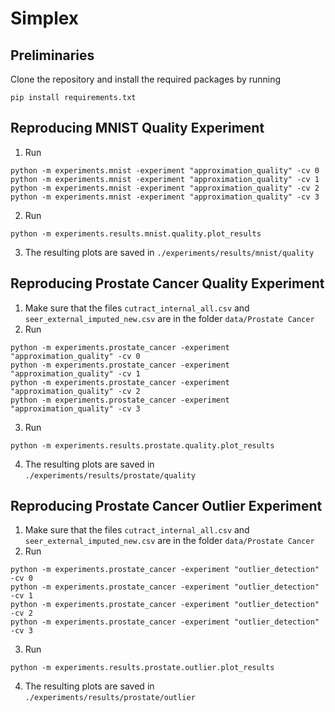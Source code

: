 # Simplex
## Preliminaries
Clone the repository and install the required packages by running
```shell
pip install requirements.txt
```
## Reproducing MNIST Quality Experiment
1. Run 
```shell
python -m experiments.mnist -experiment "approximation_quality" -cv 0
python -m experiments.mnist -experiment "approximation_quality" -cv 1
python -m experiments.mnist -experiment "approximation_quality" -cv 2
python -m experiments.mnist -experiment "approximation_quality" -cv 3

```
2. Run 
```shell
python -m experiments.results.mnist.quality.plot_results

```
3. The resulting plots are saved in ``./experiments/results/mnist/quality``

## Reproducing Prostate Cancer Quality Experiment
1. Make sure that the files ``cutract_internal_all.csv`` and ``seer_external_imputed_new.csv`` are in the folder ``data/Prostate Cancer``
2. Run 
```shell
python -m experiments.prostate_cancer -experiment "approximation_quality" -cv 0
python -m experiments.prostate_cancer -experiment "approximation_quality" -cv 1
python -m experiments.prostate_cancer -experiment "approximation_quality" -cv 2
python -m experiments.prostate_cancer -experiment "approximation_quality" -cv 3

```
3. Run 
```shell
python -m experiments.results.prostate.quality.plot_results

```
4. The resulting plots are saved in ``./experiments/results/prostate/quality``

## Reproducing Prostate Cancer Outlier Experiment
1. Make sure that the files ``cutract_internal_all.csv`` and ``seer_external_imputed_new.csv`` are in the folder ``data/Prostate Cancer``
2. Run 
```shell
python -m experiments.prostate_cancer -experiment "outlier_detection" -cv 0
python -m experiments.prostate_cancer -experiment "outlier_detection" -cv 1
python -m experiments.prostate_cancer -experiment "outlier_detection" -cv 2
python -m experiments.prostate_cancer -experiment "outlier_detection" -cv 3

```
3. Run 
```shell
python -m experiments.results.prostate.outlier.plot_results

```
4. The resulting plots are saved in ``./experiments/results/prostate/outlier``
